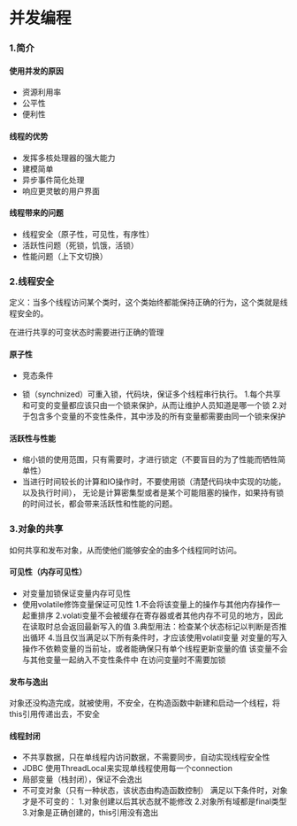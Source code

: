 # 并发编程

### 1.简介
#### 使用并发的原因
- 资源利用率
- 公平性
- 便利性

#### 线程的优势

- 发挥多核处理器的强大能力
- 建模简单
- 异步事件简化处理
- 响应更灵敏的用户界面

#### 线程带来的问题

- 线程安全（原子性，可见性，有序性）
- 活跃性问题（死锁，饥饿，活锁）
- 性能问题（上下文切换）

### 2.线程安全
定义：当多个线程访问某个类时，这个类始终都能保持正确的行为，这个类就是线程安全的。

在进行共享的可变状态时需要进行正确的管理
#### 原子性

- 竞态条件

- 锁（synchnized）可重入锁，代码块，保证多个线程串行执行。
  1.每个共享和可变的变量都应该只由一个锁来保护，从而让维护人员知道是哪一个锁
  2.对于包含多个变量的不变性条件，其中涉及的所有变量都需要由同一个锁来保护
#### 活跃性与性能
- 缩小锁的使用范围，只有需要时，才进行锁定（不要盲目的为了性能而牺牲简单性）
- 当进行时间较长的计算和IO操作时，不要使用锁（清楚代码块中实现的功能，以及执行时间），
  无论是计算密集型或者是某个可能阻塞的操作，如果持有锁的时间过长，都会带来活跃性和性能的问题。
### 3.对象的共享
如何共享和发布对象，从而使他们能够安全的由多个线程同时访问。

#### 可见性（内存可见性）

- 对变量加锁保证变量内存可见性
- 使用volatile修饰变量保证可见性
  1.不会将该变量上的操作与其他内存操作一起重排序
  2.volati变量不会被缓存在寄存器或者其他内存不可见的地方，因此在读取时总会返回最新写入的值
  3.典型用法：检查某个状态标记以判断是否推出循环
  4.当且仅当满足以下所有条件时，才应该使用volatil变量
  对变量的写入操作不依赖变量的当前址，或者能确保只有单个线程更新变量的值
  该变量不会与其他变量一起纳入不变性条件中
  在访问变量时不需要加锁
#### 发布与逸出
对象还没构造完成，就被使用，不安全，在构造函数中新建和启动一个线程，将this引用传递出去，不安全

#### 线程封闭
- 不共享数据，只在单线程内访问数据，不需要同步，自动实现线程安全性
- JDBC 使用ThreadLocal来实现单线程使用每一个connection
- 局部变量（栈封闭），保证不会逸出
- 不可变对象（只有一种状态，该状态由构造函数控制）
满足以下条件时，对象才是不可变的：
  1.对象创建以后其状态就不能修改
  2.对象所有域都是final类型
  3.对象是正确创建的，this引用没有逸出
  

  
  




